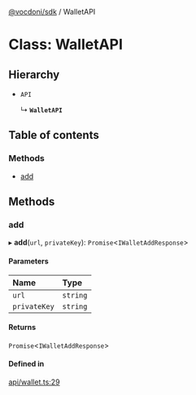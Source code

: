 [@vocdoni/sdk](/sdk) / WalletAPI

# Class: WalletAPI

## Hierarchy

- `API`

  ↳ **`WalletAPI`**

## Table of contents

### Methods

- [add](WalletAPI#add)

## Methods

### add

▸ **add**(`url`, `privateKey`): `Promise`\<`IWalletAddResponse`\>

#### Parameters

| Name | Type |
| :------ | :------ |
| `url` | `string` |
| `privateKey` | `string` |

#### Returns

`Promise`\<`IWalletAddResponse`\>

#### Defined in

[api/wallet.ts:29](https://github.com/vocdoni/vocdoni-sdk/blob/66360b95227306027699be0e80826ca7975027a0/src/api/wallet.ts#L29)
